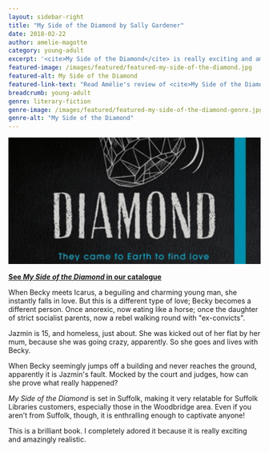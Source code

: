 ```yaml
---
layout: sidebar-right
title: "My Side of the Diamond by Sally Gardener"
date: 2018-02-22
author: amelie-magotte
category: young-adult
excerpt: '<cite>My Side of the Diamond</cite> is really exciting and amazingly realistic.'
featured-image: /images/featured/featured-my-side-of-the-diamond.jpg
featured-alt: My Side of the Diamond
featured-link-text: "Read Amélie's review of <cite>My Side of the Diamond</cite>, by Sally Gardener."
breadcrumb: young-adult
genre: literary-fiction
genre-image: /images/featured/featured-my-side-of-the-diamond-genre.jpg
genre-alt: "My Side of the Diamond"
---
```


![My Side of the Diamond](/images/featured/featured-my-side-of-the-diamond.jpg)

**[See <cite>My Side of the Diamond</cite> in our catalogue](https://suffolk.spydus.co.uk/cgi-bin/spydus.exe/ENQ/OPAC/BIBENQ?BRN=2246913)**

When Becky meets Icarus, a beguiling and charming young man, she instantly falls in love. But this is a different type of love; Becky becomes a different person. Once anorexic, now eating like a horse; once the daughter of strict socialist parents, now a rebel walking round with "ex-convicts".

Jazmin is 15, and homeless, just about. She was kicked out of her flat by her mum, because she was going crazy, apparently. So she goes and lives with Becky.

When Becky seemingly jumps off a building and never reaches the ground, apparently it is Jazmin's fault. Mocked by the court and judges, how can she prove what really happened?

<cite>My Side of the Diamond</cite> is set in Suffolk, making it very relatable for Suffolk Libraries customers, especially those in the Woodbridge area. Even if you aren’t from Suffolk, though, it is enthralling enough to captivate anyone!

This is a brilliant book. I completely adored it because it is really exciting and amazingly realistic.
